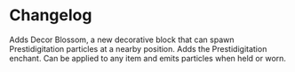 # Changelog
Adds Decor Blossom, a new decorative block that can spawn Prestidigitation particles at a nearby position.
Adds the Prestidigitation enchant. Can be applied to any item and emits particles when held or worn.